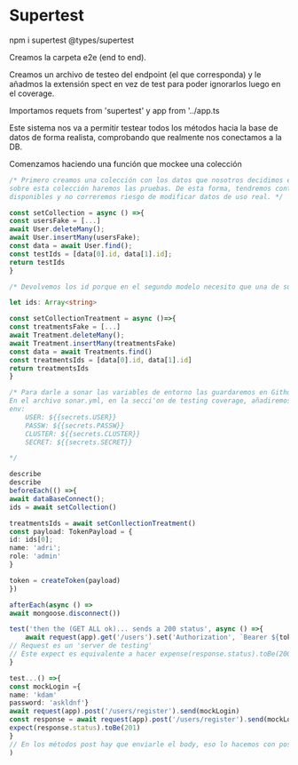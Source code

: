 # Supertest

npm i supertest @types/supertest

Creamos la carpeta e2e (end to end).

Creamos un archivo de testeo del endpoint (el que corresponda) y le añadmos la extensión spect en vez de test para poder ignorarlos luego en el coverage.

Importamos requets from 'supertest' y app from '../app.ts

Este sistema nos va a permitir testear todos los métodos hacia la base de datos de forma realista, comprobando que realmente nos conectamos a la DB.

Comenzamos haciendo una función que mockee una colección

```typescript
/* Primero creamos una colección con los datos que nosotros decidimos en la DB,
sobre esta colección haremos las pruebas. De esta forma, tendremos control sobre los datos
disponibles y no correremos riesgo de modificar datos de uso real. */

const setCollection = async () =>{
const usersFake = [...]
await User.deleteMany();
await User.insertMany(usersFake);
const data = await User.find();
const testIds = [data[0].id, data[1].id];
return testIds
}

/* Devolvemos los id porque en el segundo modelo necesito que una de sus propiedades sea un objeto del otro modelo, de esa manera hacemos un fake de la relación entre ambas tablas */

let ids: Array<string>

const setCollectionTreatment = async ()=>{
const treatmentsFake = [...]
await Treatment.deleteMany();
await Treatment.insertMany(treatmentsFake)
const data = await Treatments.find()
const treatmentsIds = [data[0].id, data[1].id]
return treatmentsIds
}

/* Para darle a sonar las variables de entorno las guardaremos en Github/Secrets como variables de entorno.
En el archivo sonar.yml, en la secci'on de testing coverage, añadiremos un env: donde le daremos las variables:
env:
    USER: ${{secrets.USER}}
    PASSW: ${{secrets.PASSW}}
    CLUSTER: ${{secrets.CLUSTER}}
    SECRET: ${{secrets.SECRET}}

*/

describe
describe
beforeEach(() =>{
await dataBaseConnect();
ids = await setCollection()

treatmentsIds = await setConllectionTreatment()
const payload: TokenPayload = {
id: ids[0];
name: 'adri';
role: 'admin'
}

token = createToken(payload)
})

afterEach(async () =>
await mongoose.disconnect())

test('then the (GET ALL ok)... sends a 200 status', async () =>{
    await request(app).get('/users').set('Authorization', `Bearer ${token}`).expect(200)
// Request es un 'server de testing'
// Este expect es equivalente a hacer expense(response.status).toBe(200)
}

test...() =>{
const mockLogin ={
name: 'kdam'
password: 'askldnf'}
await request(app).post('/users/register').send(mockLogin)
const response = await request(app).post('/users/register').send(mockLogin)
expect(response.status).toBe(201)
}
// En los métodos post hay que enviarle el body, eso lo hacemos con post().send(contenidoDelBody)
)
```
